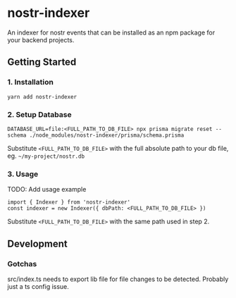 # nostr-indexer

An indexer for nostr events that can be installed as an npm package for your backend projects.

## Getting Started

### 1. Installation

```
yarn add nostr-indexer
```

### 2. Setup Database

```
DATABASE_URL=file:<FULL_PATH_TO_DB_FILE> npx prisma migrate reset --schema ./node_modules/nostr-indexer/prisma/schema.prisma
```

Substitute `<FULL_PATH_TO_DB_FILE>` with the full absolute path to your db file, eg. `~/my-project/nostr.db`

### 3. Usage

TODO: Add usage example

```
import { Indexer } from 'nostr-indexer'
const indexer = new Indexer({ dbPath: <FULL_PATH_TO_DB_FILE> })
```

Substitute `<FULL_PATH_TO_DB_FILE>` with the same path used in step 2.

## Development

### Gotchas

src/index.ts needs to export lib file for file changes to be detected. Probably just a ts config issue.
